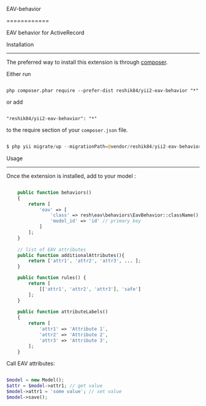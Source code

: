 EAV-behavior

============

EAV behavior for ActiveRecord



Installation

------------



The preferred way to install this extension is through [composer](http://getcomposer.org/download/).



Either run



```

php composer.phar require --prefer-dist reshik84/yii2-eav-behavior "*"

```



or add



```

"reshik84/yii2-eav-behavior": "*"

```



to the require section of your `composer.json` file.


```php

$ php yii migrate/up --migrationPath=@vendor/reshik84/yii2-eav-behavior/migrations

```


Usage

-----



Once the extension is installed, add to your model  :



```php

    public function behaviors()
    {
        return [
            'eav' => [
                'class' => resh\eav\behaviors\EavBehavior::className(),
                'model_id' => 'id' // primary key
            ]
        ];
    }
    
    // list of EAV attributes
    public function additionalAttributes(){
        return ['attr1', 'attr2', 'attr3', ... ];
    }

    public function rules() {
        return [
            [['attr1', 'attr2', 'attr3'], 'safe']
        ];
    }
    
    public function attributeLabels()
    {
        return [
            'attr1' => 'Attribute 1',
            'attr2' => 'Attribute 2',
            'attr3' => 'Attribute 3',
        ];
    }
```

Call EAV attributes:

```php

$model = new Model();
$attr = $model->attr1; // get value
$model->attr1 = 'some value'; // set value
$model->save();

```